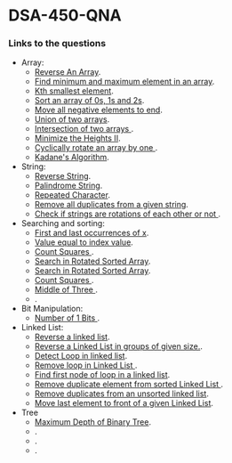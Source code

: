 # DSA-450-QNA

### Links to the questions
  - Array:
    - [Reverse An Array](https://practice.geeksforgeeks.org/problems/reverse-an-array/1).
    - [Find minimum and maximum element in an array](https://practice.geeksforgeeks.org/problems/find-minimum-and-maximum-element-in-an-array4428/1).
    - [Kth smallest element](https://practice.geeksforgeeks.org/problems/kth-smallest-element5635/1).
    - [Sort an array of 0s, 1s and 2s](https://practice.geeksforgeeks.org/problems/sort-an-array-of-0s-1s-and-2s4231/1).
    - [Move all negative elements to end](https://www.geeksforgeeks.org/move-negative-numbers-beginning-positive-end-constant-extra-space/1). 
    - [Union of two arrays](https://practice.geeksforgeeks.org/problems/union-of-two-arrays3538/1).
    - [Intersection of two arrays ](https://leetcode.com/problems/intersection-of-two-arrays/submissions/1).
    - [Minimize the Heights II](https://practice.geeksforgeeks.org/problems/minimize-the-heights3351/1).
    - [Cyclically rotate an array by one ](https://practice.geeksforgeeks.org/problems/cyclically-rotate-an-array-by-one2614/1).
    - [Kadane's Algorithm](https://practice.geeksforgeeks.org/problems/kadanes-algorithm-1587115620/1#).
  - String:
    - [Reverse String](https://leetcode.com/problems/reverse-string).
    - [Palindrome String](https://practice.geeksforgeeks.org/problems/palindrome-string0817/1).
    - [Repeated Character](https://practice.geeksforgeeks.org/problems/repeated-character2058/1).
    - [Remove all duplicates from a given string](https://practice.geeksforgeeks.org/problems/remove-all-duplicates-from-a-given-string4321/1).
    - [Check if strings are rotations of each other or not ](https://practice.geeksforgeeks.org/problems/check-if-strings-are-rotations-of-each-other-or-not-1587115620/1).
  - Searching and sorting:
    - [First and last occurrences of x](https://practice.geeksforgeeks.org/problems/first-and-last-occurrences-of-x3116/1).
    - [Value equal to index value](https://practice.geeksforgeeks.org/problems/value-equal-to-index-value1330/1).
    - [Count Squares ](https://practice.geeksforgeeks.org/problems/count-squares3649/1).
    - [ Search in Rotated Sorted Array](https://leetcode.com/problems/search-in-rotated-sorted-array).
    - [Search in Rotated Sorted Array](https://leetcode.com/problems/search-in-rotated-sorted-array).
    - [Count Squares ](https://practice.geeksforgeeks.org/problems/count-squares3649/1).
    - [Middle of Three ](https://practice.geeksforgeeks.org/problems/count-squares3649/1).
    - []().
  - Bit Manipulation:
    - [Number of 1 Bits ](https://practice.geeksforgeeks.org/problems/set-bits0143/1).
  - Linked List:
    - [Reverse a linked list](https://www.geeksforgeeks.org/reverse-a-linked-list/1).
    - [Reverse a Linked List in groups of given size.](https://practice.geeksforgeeks.org/problems/reverse-a-linked-list-in-groups-of-given-size/1).
    - [Detect Loop in linked list](https://practice.geeksforgeeks.org/problems/detect-loop-in-linked-list/1).
    - [Remove loop in Linked List ](https://practice.geeksforgeeks.org/problems/remove-loop-in-linked-list/1).
    - [Find first node of loop in a linked list](https://www.geeksforgeeks.org/find-first-node-of-loop-in-a-linked-list/1).
    - [Remove duplicate element from sorted Linked List ](https://practice.geeksforgeeks.org/problems/remove-duplicate-element-from-sorted-linked-list/1).
    - [Remove duplicates from an unsorted linked list](https://practice.geeksforgeeks.org/problems/remove-duplicates-from-an-unsorted-linked-list/1).
    - [Move last element to front of a given Linked List](https://www.geeksforgeeks.org/move-last-element-to-front-of-a-given-linked-list/1).
  - Tree
    - [Maximum Depth of Binary Tree](https://leetcode.com/problems/maximum-depth-of-binary-tree/).
    - []().
    - []().
    - []().
